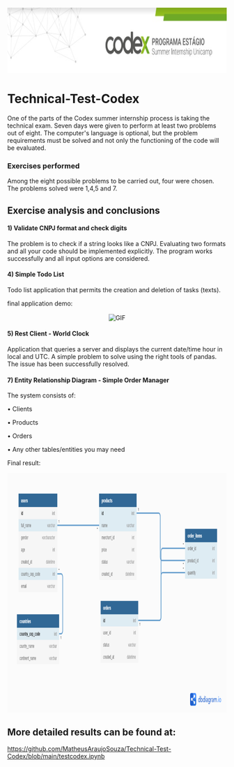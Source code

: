 

<p align="center">
<img src="https://github.com/MatheusAraujoSouza/Technical-Test-Codex/blob/main/gifs%20e%20imagens/capa.jpeg" width="1000" height="150"/> 

# Technical-Test-Codex

One of the parts of the Codex summer internship process is taking the technical exam.
Seven days were given to perform at least two problems out of eight. The computer's language is optional, but the problem requirements must be solved and not only the functioning of the code will be evaluated.
  
  
### Exercises performed 
  
Among the eight possible problems to be carried out, four were chosen. The problems solved were 1,4,5 and 7.
  
## Exercise analysis and conclusions 
  
#### 1) Validate CNPJ format and check digits
The problem is to check if a string looks like a CNPJ. Evaluating two formats and all your code should be implemented explicitly. 
The program works successfully and all input options are considered. 
  
#### 4) Simple Todo List
Todo list application that permits the creation and deletion of tasks (texts).
  
final application demo:

<p align="center">
<img align="center" alt="GIF" src="https://github.com/MatheusAraujoSouza/Technical-Test-Codex/blob/main/gifs%20e%20imagens/ezgif.com-gif-maker.gif" width="450" height="550"/>

#### 5) Rest Client - World Clock
Application that queries a server and displays the current date/time hour in local and UTC.
A simple problem to solve using the right tools of pandas. The issue has been successfully resolved.

#### 7) Entity Relationship Diagram - Simple Order Manager
  
The system consists of:
  
• Clients
  
• Products
  
• Orders
  
• Any other tables/entities you may need

Final result:
<p align="center">
<img src="https://github.com/MatheusAraujoSouza/Technical-Test-Codex/blob/main/gifs%20e%20imagens/questao7.png" width="1000" height="550"/> 
  
## More detailed results can be found at:
  
https://github.com/MatheusAraujoSouza/Technical-Test-Codex/blob/main/testcodex.ipynb
  


  


  

  

  



